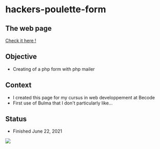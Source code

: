 # hackers-poulette-form

## The web page

[Check it here !](https://hackers-poulette-j.herokuapp.com/)

## Objective

- Creating of a php form with php mailer 

## Context 

- I created this page for my cursus in web developpement at Becode
- First use of Bulma that I don't particularly like...

## Status 

- Finished June 22, 2021

![](https://media.giphy.com/media/dUMwlZDsggEbnm6jqr/giphy.gif)
